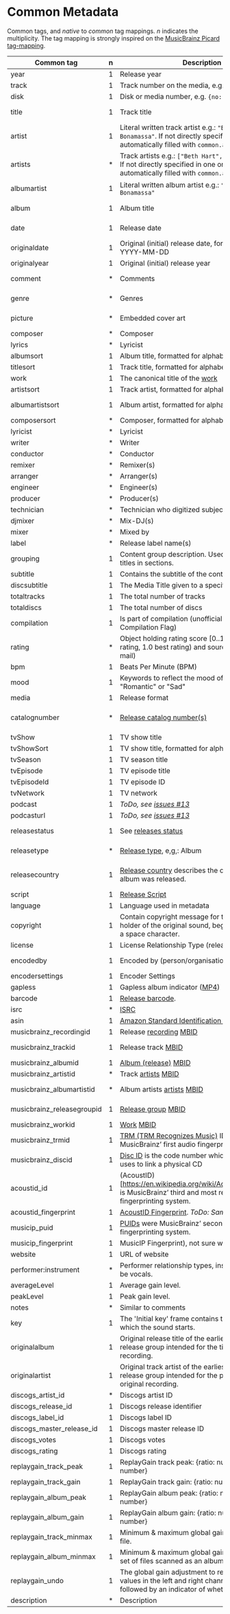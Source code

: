 # Common Metadata

Common tags, and _native_ to _common_ tag mappings. _n_ indicates the multiplicity.
The tag mapping is strongly inspired on the [MusicBrainz Picard tag-mapping](https://picard.musicbrainz.org/docs/mappings/).

| Common tag                 | n | Description                                                                                                                                               | ID3v1   | ID3v2.2      | ID3v2.3                                                                           | ID3v2.4                                                                           | iTunes                                                  | vorbis                                        | APEv2                               | asf                               | exif       | matroska                   |
|----------------------------|---|-----------------------------------------------------------------------------------------------------------------------------------------------------------|---------|--------------|-----------------------------------------------------------------------------------|-----------------------------------------------------------------------------------|---------------------------------------------------------|-----------------------------------------------|-------------------------------------|-----------------------------------|------------|----------------------------|
| year                       | 1 | Release year                                                                                                                                              | year    | TYE          | TYER                                                                              | TYER                                                                              |                                                         |                                               |                                     |                                   | YEAR       |                            |
| track                      | 1 | Track number on the media, e.g. `{no: 1, of: 2}`                                                                                                          | track   | TRK          | TRCK                                                                              | TRCK                                                                              | trkn                                                    | TRACKNUMBER                                   | TRACK                               | WM/TrackNumber                    | ITRK       | TRACK:PART_NUMBER          |
| disk                       | 1 | Disk or media number, e.g. `{no: 1, of: 2}`                                                                                                               |         | TPA          | TPOS                                                                              | TPOS                                                                              | disk                                                    | DISCNUMBER                                    | DISC, DISCNUMBER                    | WM/PartOfSet                      |            |                            |
| title                      | 1 | Track title                                                                                                                                               | title   | TT2          | TIT2                                                                              | TIT2                                                                              | ©nam                                                    | TITLE                                         | TITLE                               | Title                             | INAM, TITL | SEGMENT:TITLE, TRACK:TITLE |
| artist                     | 1 | Literal written track artist e.g.: `"Beth Hart & Joe Bonamassa"`. If not directly specified in a tag, this is automatically filled with `common.artists`. | artist  | TP1          | TPE1                                                                              | TPE1                                                                              | ©ART                                                    | ARTIST                                        | ARTIST                              | Author                            | IART       | TRACK:ARTIST               |
| artists                    | * | Track artists e.g.: `["Beth Hart", "Joe Bonamassa"]`. If not directly specified in one or more tag, this is automatically filled with `common.artist`     |         |              | TXXX:ARTISTS, TXXX:DISCOGS_ARTISTS, TXXX:DISCOGS_ARTIST_NAME                      | TXXX:ARTISTS, TXXX:DISCOGS_ARTISTS, TXXX:DISCOGS_ARTIST_NAME                      | ----:com.apple.iTunes:ARTISTS                           | ARTISTS, DISCOGS_ARTISTS, DISCOGS_ARTIST_NAME | ARTISTS                             | WM/ARTISTS                        |            |                            |
| albumartist                | 1 | Literal written album artist e.g.: `"Beth Hart & Joe Bonamassa"`                                                                                          |         | TP2          | TPE2, TXXX:DISCOGS_ALBUM_ARTISTS                                                  | TPE2, TXXX:DISCOGS_ALBUM_ARTISTS                                                  | aART, ----:com.apple.iTunes:Band                        | ALBUMARTIST, DISCOGS_ALBUM_ARTISTS            | ALBUM ARTIST                        | WM/AlbumArtist                    |            | ALBUM:ARITST               |
| album                      | 1 | Album title                                                                                                                                               | album   | TAL          | TALB                                                                              | TALB                                                                              | ©alb                                                    | ALBUM                                         | ALBUM                               | WM/AlbumTitle                     | IPRD, IRPD | ALBUM:TITLE                |
| date                       | 1 | Release date                                                                                                                                              |         |              | TDRV, TDRC, TXXX:DISCOGS_RELEASED                                                 | TDRV, TDRC, TXXX:DISCOGS_RELEASED                                                 | ©day                                                    | DATE, DISCOGS_RELEASED                        | YEAR                                | WM/Year                           | ICRD       |                            |
| originaldate               | 1 | Original (initial) release date, formatted like: YYYY-MM-DD                                                                                               |         | TOR          | TDOR, TXXX:DISCOGS_DATE                                                           | TDOR, TXXX:DISCOGS_DATE                                                           | ----:com.apple.iTunes:ORIGINALDATE                      | ORIGINALDATE, DISCOGS_DATE                    | ORIGINALDATE                        | WM/OriginalReleaseTime            |            | ALBUM:DATE_RECORDED        |
| originalyear               | 1 | Original (initial) release year                                                                                                                           |         |              | TORY, TXXX:ORIGINALYEAR                                                           | TORY, TXXX:ORIGINALYEAR                                                           | ----:com.apple.iTunes:ORIGINALYEAR                      | ORIGINALYEAR                                  | ORIGINALYEAR                        | WM/OriginalReleaseYear            |            |                            |
| comment                    | * | Comments                                                                                                                                                  | comment | COM          | COMM                                                                              | COMM                                                                              | ©cmt, ----:com.apple.iTunes:NOTES                       | COMMENT                                       | COMMENT                             | Description                       | COMM, ICMT |                            |
| genre                      | * | Genres                                                                                                                                                    | genre   | TCO          | TCON, TXXX:STYLE                                                                  | TCON, TXXX:STYLE                                                                  | ©gen, gnre                                              | GENRE, STYLE                                  | GENRE                               | WM/Genre                          | GNRE, IGNR |                            |
| picture                    | * | Embedded cover art                                                                                                                                        |         | PIC          | APIC                                                                              | APIC                                                                              | covr                                                    | METADATA_BLOCK_PICTURE                        | COVER ART (FRONT), COVER ART (BACK) | WM/Picture                        |            | PICTURE                    |
| composer                   | * | Composer                                                                                                                                                  |         | TCM          | TCOM                                                                              | TCOM                                                                              | ©wrt                                                    | COMPOSER                                      | COMPOSER                            | WM/Composer                       |            |                            |
| lyrics                     | * | Lyricist                                                                                                                                                  |         |              | USLT:DESCRIPTION, SYLT                                                            | USLT:DESCRIPTION, SYLT                                                            | ©lyr                                                    | LYRICS                                        | LYRICS                              | WM/Lyrics                         |            |                            |
| albumsort                  | 1 | Album title, formatted for alphabetic ordering                                                                                                            |         |              | TSOA                                                                              | TSOA                                                                              | soal                                                    | ALBUMSORT                                     | ALBUMSORT                           | WM/AlbumSortOrder                 |            |                            |
| titlesort                  | 1 | Track title, formatted for alphabetic ordering                                                                                                            |         |              | TSOT                                                                              | TSOT                                                                              | sonm                                                    | TITLESORT                                     | TITLESORT                           | WM/TitleSortOrder                 |            |                            |
| work                       | 1 | The canonical title of the [work](https://musicbrainz.org/doc/Work)                                                                                       |         | TOT          |                                                                                   |                                                                                   |                                                         | WORK                                          | WORK                                | WM/Work                           |            |                            |
| artistsort                 | 1 | Track artist, formatted for alphabetic ordering                                                                                                           |         |              | TSOP                                                                              | TSOP                                                                              | soar                                                    | ARTISTSORT                                    | ARTISTSORT                          | WM/ArtistSortOrder                |            | TRACK:ARTISTSORT           |
| albumartistsort            | 1 | Album artist, formatted for alphabetic ordering                                                                                                           |         |              | TSO2                                                                              | TSO2                                                                              | soaa, ----:com.apple.iTunes:ALBUMARTISTSORT             | ALBUMARTISTSORT                               | ALBUMARTISTSORT                     | WM/AlbumArtistSortOrder           |            | ALBUM:ARITSTSORT           |
| composersort               | * | Composer, formatted for alphabetic ordering                                                                                                               |         |              | TSOC                                                                              | TSOC                                                                              | soco                                                    | COMPOSERSORT                                  | COMPOSERSORT                        | WM/ComposerSortOrder              |            |                            |
| lyricist                   | * | Lyricist                                                                                                                                                  |         | TXT          | TEXT                                                                              | TEXT                                                                              | ----:com.apple.iTunes:LYRICIST                          | LYRICIST                                      | LYRICIST                            | WM/Writer                         |            |                            |
| writer                     | * | Writer                                                                                                                                                    |         |              | TXXX:WRITER                                                                       | TXXX:WRITER                                                                       |                                                         | WRITER                                        | WRITER                              |                                   | IWRI       |                            |
| conductor                  | * | Conductor                                                                                                                                                 |         | TP3          | TPE3                                                                              | TPE3                                                                              | ----:com.apple.iTunes:CONDUCTOR                         | CONDUCTOR                                     | CONDUCTOR                           | WM/Conductor                      |            |                            |
| remixer                    | * | Remixer(s)                                                                                                                                                |         |              | TPE4                                                                              | TPE4                                                                              | ----:com.apple.iTunes:REMIXER                           | REMIXER                                       | MIXARTIST                           | WM/ModifiedBy                     |            |                            |
| arranger                   | * | Arranger(s)                                                                                                                                               |         |              | IPLS:ARRANGER, TIPL:ARRANGER                                                      | IPLS:ARRANGER, TIPL:ARRANGER                                                      |                                                         | ARRANGER                                      | ARRANGER                            |                                   |            |                            |
| engineer                   | * | Engineer(s)                                                                                                                                               |         |              | IPLS:ENGINEER, TIPL:ENGINEER                                                      | IPLS:ENGINEER, TIPL:ENGINEER                                                      | ----:com.apple.iTunes:ENGINEER                          | ENGINEER                                      | ENGINEER                            | WM/Engineer                       | IENG       |                            |
| producer                   | * | Producer(s)                                                                                                                                               |         |              | IPLS:PRODUCER, TIPL:PRODUCER                                                      | IPLS:PRODUCER, TIPL:PRODUCER                                                      | ----:com.apple.iTunes:PRODUCER                          | PRODUCER                                      | PRODUCER                            | WM/Producer                       |            |                            |
| technician                 | * | Technician who digitized subject                                                                                                                          |         |              |                                                                                   |                                                                                   |                                                         |                                               |                                     |                                   | ITCH       |                            |
| djmixer                    | * | Mix-DJ(s)                                                                                                                                                 |         |              | IPLS:DJ-MIX, TIPL:DJ-MIX                                                          | IPLS:DJ-MIX, TIPL:DJ-MIX                                                          | ----:com.apple.iTunes:DJMIXER                           | DJMIXER                                       | DJMIXER                             | WM/DJMixer                        |            |                            |
| mixer                      | * | Mixed by                                                                                                                                                  |         |              | IPLS:MIX, TIPL:MIX                                                                | IPLS:MIX, TIPL:MIX                                                                | ----:com.apple.iTunes:MIXER                             | MIXER                                         | MIXER                               | WM/Mixer                          |            |                            |
| label                      | * | Release label name(s)                                                                                                                                     |         | TPB          | TPUB, TXXX:DISCOGS_LABEL                                                          | TPUB, TXXX:DISCOGS_LABEL                                                          | ----:com.apple.iTunes:LABEL                             | LABEL, DISCOGS_LABEL                          | LABEL                               | WM/Publisher                      |            | TRACK:PUBLISHER            |
| grouping                   | 1 | Content group description. Used to group track titles in sections.                                                                                        |         | TT1          | TIT1                                                                              | TIT1                                                                              | ©grp                                                    | GROUPING                                      | GROUPING                            | WM/ContentGroupDescription        |            |                            |
| subtitle                   | 1 | Contains the subtitle of the content                                                                                                                      |         | TT3          | TIT3                                                                              | TIT3                                                                              | ----:com.apple.iTunes:SUBTITLE                          | SUBTITLE                                      | SUBTITLE                            | WM/SubTitle                       |            |                            |
| discsubtitle               | 1 | The Media Title given to a specific disc                                                                                                                  |         |              | TSST                                                                              | TSST                                                                              | ----:com.apple.iTunes:DISCSUBTITLE                      | DISCSUBTITLE                                  | DISCSUBTITLE                        | WM/SetSubTitle                    |            |                            |
| totaltracks                | 1 | The total number of tracks                                                                                                                                |         |              |                                                                                   |                                                                                   |                                                         | TRACKTOTAL, TOTALTRACKS                       |                                     |                                   |            |                            |
| totaldiscs                 | 1 | The total number of discs                                                                                                                                 |         |              |                                                                                   |                                                                                   |                                                         | DISCTOTAL, TOTALDISCS                         |                                     |                                   |            |                            |
| compilation                | 1 | Is part of compilation (unofficial iTunes Compilation Flag)                                                                                               |         |              | TCMP                                                                              | TCMP                                                                              | cpil                                                    | COMPILATION                                   | COMPILATION                         | WM/IsCompilation                  |            |                            |
| rating                     | * | Object holding rating score [0..1] (0.0 worst rating, 1.0 best rating) and source (e.g. user e-mail)                                                      |         |              | POPM                                                                              | POPM                                                                              |                                                         | RATING                                        |                                     | WM/SharedUserRating               | RATE       |                            |
| bpm                        | 1 | Beats Per Minute (BPM)                                                                                                                                    |         |              | TBPM                                                                              | TBPM                                                                              | tmpo                                                    | BPM                                           | BPM                                 | WM/BeatsPerMinute                 |            |                            |
| mood                       | 1 | Keywords to reflect the mood of the audio, e.g. "Romantic" or "Sad"                                                                                       |         |              | TMOO                                                                              | TMOO                                                                              | ----:com.apple.iTunes:MOOD                              | MOOD                                          | MOOD                                | WM/Mood                           |            |                            |
| media                      | 1 | Release format                                                                                                                                            |         |              | TMED                                                                              | TMED                                                                              | ----:com.apple.iTunes:MEDIA                             | MEDIA                                         | MEDIA                               | WM/Media                          | IMED       |                            |
| catalognumber              | * | [Release catalog number(s)](https://musicbrainz.org/doc/Release/Catalog_Number)                                                                           |         |              | TXXX:CATALOGNUMBER, TXXX:DISCOGS_CATALOG, TXXX:CATALOGID                          | TXXX:CATALOGNUMBER, TXXX:DISCOGS_CATALOG, TXXX:CATALOGID                          | ----:com.apple.iTunes:CATALOGNUMBER                     | CATALOGNUMBER, DISCOGS_CATALOG, CATALOGID     | CATALOGNUMBER                       | WM/CatalogNo                      |            |                            |
| tvShow                     | 1 | TV show title                                                                                                                                             |         |              |                                                                                   |                                                                                   | tvsh                                                    |                                               |                                     |                                   |            |                            |
| tvShowSort                 | 1 | TV show title, formatted for alphabetic ordering                                                                                                          |         |              |                                                                                   |                                                                                   | sosn                                                    |                                               |                                     |                                   |            |                            |
| tvSeason                   | 1 | TV season title                                                                                                                                           |         |              |                                                                                   |                                                                                   | tvsn                                                    |                                               |                                     |                                   |            |                            |
| tvEpisode                  | 1 | TV episode title                                                                                                                                          |         |              |                                                                                   |                                                                                   | tves                                                    |                                               |                                     |                                   |            |                            |
| tvEpisodeId                | 1 | TV episode ID                                                                                                                                             |         |              |                                                                                   |                                                                                   | tven                                                    |                                               |                                     |                                   |            |                            |
| tvNetwork                  | 1 | TV network                                                                                                                                                |         |              |                                                                                   |                                                                                   | tvnn                                                    |                                               |                                     |                                   |            |                            |
| podcast                    | 1 | _ToDo, see [issues #13](https://github.com/Borewit/music-metadata/issues/13)_                                                                             |         |              |                                                                                   |                                                                                   | pcst                                                    |                                               |                                     |                                   |            |                            |
| podcasturl                 | 1 | _ToDo, see [issues #13](https://github.com/Borewit/music-metadata/issues/13)_                                                                             |         |              |                                                                                   |                                                                                   | purl                                                    |                                               |                                     |                                   |            |                            |
| releasestatus              | 1 | See [releases status](https://wiki.musicbrainz.org/History:Release_Status)                                                                                |         |              | TXXX:MUSICBRAINZ ALBUM STATUS                                                     | TXXX:MUSICBRAINZ ALBUM STATUS                                                     | ----:com.apple.iTunes:MusicBrainz Album Status          | RELEASESTATUS                                 | MUSICBRAINZ_ALBUMSTATUS             | MusicBrainz/Album Status          |            |                            |
| releasetype                | * | [Release type](https://musicbrainz.org/doc/Release_Group/Type), e,g,: Album                                                                               |         |              | TXXX:MUSICBRAINZ ALBUM TYPE                                                       | TXXX:MUSICBRAINZ ALBUM TYPE                                                       | ----:com.apple.iTunes:MusicBrainz Album Type            | RELEASETYPE                                   | MUSICBRAINZ_ALBUMTYPE               | MusicBrainz/Album Type            |            |                            |
| releasecountry             | 1 | [Release country](https://wiki.musicbrainz.org/Release_Country) describes the country in which an album was released.                                     |         |              | TXXX:MUSICBRAINZ ALBUM RELEASE COUNTRY, TXXX:RELEASECOUNTRY, TXXX:DISCOGS_COUNTRY | TXXX:MUSICBRAINZ ALBUM RELEASE COUNTRY, TXXX:RELEASECOUNTRY, TXXX:DISCOGS_COUNTRY | ----:com.apple.iTunes:MusicBrainz Album Release Country | RELEASECOUNTRY, DISCOGS_COUNTRY               | RELEASECOUNTRY                      | MusicBrainz/Album Release Country | ICNT       |                            |
| script                     | 1 | [Release Script](https://picard.musicbrainz.org/docs/tags/)                                                                                               |         |              | TXXX:SCRIPT                                                                       | TXXX:SCRIPT                                                                       | ----:com.apple.iTunes:SCRIPT                            | SCRIPT                                        | SCRIPT                              | WM/Script                         |            |                            |
| language                   | 1 | Language used in metadata                                                                                                                                 |         | TLA          | TLAN                                                                              | TLAN                                                                              | ----:com.apple.iTunes:LANGUAGE                          | LANGUAGE                                      | LANGUAGE                            | WM/Language                       |            |                            |
| copyright                  | 1 | Contain copyright message for the copyright holder of the original sound, begin with a year and a space character.                                        |         | TCR          | TCOP                                                                              | TCOP                                                                              | cprt                                                    | COPYRIGHT                                     | COPYRIGHT                           | Copyright                         |            |                            |
| license                    | 1 | License Relationship Type (releases, recordings)                                                                                                          |         | WCP          | WCOP                                                                              | WCOP                                                                              | ----:com.apple.iTunes:LICENSE                           | LICENSE                                       | LICENSE                             | LICENSE                           |            |                            |
| encodedby                  | 1 | Encoded by (person/organisation)                                                                                                                          |         | TEN          | TENC                                                                              | TENC                                                                              | ©too                                                    | ENCODEDBY                                     | ENCODEDBY                           | WM/EncodedBy                      | ISFT, CODE |                            |
| encodersettings            | 1 | Encoder Settings                                                                                                                                          |         | TSS          | TSSE                                                                              | TSSE                                                                              |                                                         | ENCODERSETTINGS                               | ENCODERSETTINGS                     | WM/EncodingSettings               |            |                            |
| gapless                    | 1 | Gapless album indicator ([MP4](http://help.mp3tag.de/main_tags.html))                                                                                     |         | COM:iTunPGAP |                                                                                   |                                                                                   | pgap                                                    |                                               |                                     |                                   |            |                            |
| barcode                    | 1 | [Release barcode](https://musicbrainz.org/doc/Barcode).                                                                                                   |         |              | TXXX:BARCODE                                                                      | TXXX:BARCODE                                                                      | ----:com.apple.iTunes:BARCODE                           | BARCODE                                       | BARCODE                             | WM/Barcode                        |            |                            |
| isrc                       | * | [ISRC](https://musicbrainz.org/doc/ISRC)                                                                                                                  |         |              | TSRC                                                                              | TSRC                                                                              | ----:com.apple.iTunes:ISRC                              | ISRC                                          | ISRC                                | WM/ISRC                           |            |                            |
| asin                       | 1 | [Amazon Standard Identification Number (ASIN)](https://musicbrainz.org/doc/ASIN)                                                                          |         |              | TXXX:ASIN                                                                         | TXXX:ASIN                                                                         | ----:com.apple.iTunes:ASIN                              | ASIN                                          | ASIN                                | ASIN                              |            |                            |
| musicbrainz_recordingid    | 1 | Release [recording](https://musicbrainz.org/doc/Recording) [MBID](https://musicbrainz.org/doc/MusicBrainz_Identifier)                                     |         |              | UFID:HTTP://MUSICBRAINZ.ORG                                                       | UFID:HTTP://MUSICBRAINZ.ORG                                                       | ----:com.apple.iTunes:MusicBrainz Track Id              | MUSICBRAINZ_TRACKID                           | MUSICBRAINZ_TRACKID                 | MusicBrainz/Track Id              |            | TRACK:MUSICBRAINZ_TRACKID  |
| musicbrainz_trackid        | 1 | Release track [MBID](https://musicbrainz.org/doc/MusicBrainz_Identifier)                                                                                  |         |              | TXXX:MUSICBRAINZ RELEASE TRACK ID                                                 | TXXX:MUSICBRAINZ RELEASE TRACK ID                                                 | ----:com.apple.iTunes:MusicBrainz Release Track Id      | MUSICBRAINZ_RELEASETRACKID                    | MUSICBRAINZ_RELEASETRACKID          | MusicBrainz/Release Track Id      |            |                            |
| musicbrainz_albumid        | 1 | [Album (release)](https://musicbrainz.org/doc/Release) [MBID](https://musicbrainz.org/doc/MusicBrainz_Identifier)                                         |         |              | TXXX:MUSICBRAINZ ALBUM ID                                                         | TXXX:MUSICBRAINZ ALBUM ID                                                         | ----:com.apple.iTunes:MusicBrainz Album Id              | MUSICBRAINZ_ALBUMID                           | MUSICBRAINZ_ALBUMID                 | MusicBrainz/Album Id              |            | TRACK:MUSICBRAINZ_ALBUMID  |
| musicbrainz_artistid       | * | Track [artists](https://musicbrainz.org/doc/Artist) [MBID](https://musicbrainz.org/doc/MusicBrainz_Identifier)                                            |         |              | TXXX:MUSICBRAINZ ARTIST ID                                                        | TXXX:MUSICBRAINZ ARTIST ID                                                        | ----:com.apple.iTunes:MusicBrainz Artist Id             | MUSICBRAINZ_ARTISTID                          | MUSICBRAINZ_ARTISTID                | MusicBrainz/Artist Id             |            | TRACK:MUSICBRAINZ_ARTISTID |
| musicbrainz_albumartistid  | * | Album artists [artists](https://musicbrainz.org/doc/Artist) [MBID](https://musicbrainz.org/doc/MusicBrainz_Identifier)                                    |         |              | TXXX:MUSICBRAINZ ALBUM ARTIST ID                                                  | TXXX:MUSICBRAINZ ALBUM ARTIST ID                                                  | ----:com.apple.iTunes:MusicBrainz Album Artist Id       | MUSICBRAINZ_ALBUMARTISTID                     | MUSICBRAINZ_ALBUMARTISTID           | MusicBrainz/Album Artist Id       |            |                            |
| musicbrainz_releasegroupid | 1 | [Release group](https://musicbrainz.org/doc/Release_Group) [MBID](https://musicbrainz.org/doc/MusicBrainz_Identifier)                                     |         |              | TXXX:MUSICBRAINZ RELEASE GROUP ID                                                 | TXXX:MUSICBRAINZ RELEASE GROUP ID                                                 | ----:com.apple.iTunes:MusicBrainz Release Group Id      | MUSICBRAINZ_RELEASEGROUPID                    | MUSICBRAINZ_RELEASEGROUPID          | MusicBrainz/Release Group Id      |            |                            |
| musicbrainz_workid         | 1 | [Work](https://musicbrainz.org/doc/Work) [MBID](https://musicbrainz.org/doc/MusicBrainz_Identifier)                                                       |         |              | TXXX:MUSICBRAINZ WORK ID                                                          | TXXX:MUSICBRAINZ WORK ID                                                          | ----:com.apple.iTunes:MusicBrainz Work Id               | MUSICBRAINZ_WORKID                            | MUSICBRAINZ_WORKID                  | MusicBrainz/Work Id               |            |                            |
| musicbrainz_trmid          | 1 | [TRM (TRM Recognizes Music)]((https://musicbrainz.org/doc/Fingerprinting#TRM)) IDs were MusicBrainz’ first audio fingerprinting system.                   |         |              | TXXX:MUSICBRAINZ TRM ID                                                           | TXXX:MUSICBRAINZ TRM ID                                                           | ----:com.apple.iTunes:MusicBrainz TRM Id                | MUSICBRAINZ_TRMID                             | MUSICBRAINZ_TRMID                   | MusicBrainz/TRM Id                |            |                            |
| musicbrainz_discid         | 1 | [Disc ID](https://musicbrainz.org/doc/Disc_ID) is the code number which MusicBrainz uses to link a physical CD                                            |         |              | TXXX:MUSICBRAINZ DISC ID                                                          | TXXX:MUSICBRAINZ DISC ID                                                          | ----:com.apple.iTunes:MusicBrainz Disc Id               | MUSICBRAINZ_DISCID                            | MUSICBRAINZ_DISCID                  | MusicBrainz/Disc Id               |            |                            |
| acoustid_id                | 1 | (AcoustID)[https://en.wikipedia.org/wiki/Acoustic_fingerprint] is MusicBrainz’ third and most recent audio fingerprinting system.                         |         |              | TXXX:ACOUSTID_ID, TXXX:ACOUSTID ID                                                | TXXX:ACOUSTID_ID, TXXX:ACOUSTID ID                                                | ----:com.apple.iTunes:Acoustid Id                       | ACOUSTID_ID                                   | ACOUSTID_ID                         | Acoustid/Id                       |            |                            |
| acoustid_fingerprint       | 1 | [AcoustID Fingerprint](https://picard.musicbrainz.org/docs/mappings/). _ToDo: Same as acoustid_id._                                                       |         |              | TXXX:ACOUSTID FINGERPRINT                                                         | TXXX:ACOUSTID FINGERPRINT                                                         | ----:com.apple.iTunes:Acoustid Fingerprint              | ACOUSTID_ID_FINGERPRINT                       | ACOUSTID_FINGERPRINT                | Acoustid/Fingerprint              |            |                            |
| musicip_puid               | 1 | [PUIDs](https://musicbrainz.org/doc/Fingerprinting#PUID) were MusicBrainz’ second audio fingerprinting system.                                            |         |              | TXXX:MUSICIP PUID                                                                 | TXXX:MUSICIP PUID                                                                 | ----:com.apple.iTunes:MusicIP PUID                      | MUSICIP_PUID                                  | MUSICIP_PUID                        | MusicIP/PUID                      |            |                            |
| musicip_fingerprint        | 1 | MusicIP Fingerprint), not sure which algorithm.                                                                                                           |         |              | TXXX:MUSICMAGIC FINGERPRINT                                                       | TXXX:MUSICMAGIC FINGERPRINT                                                       | ----:com.apple.iTunes:fingerprint                       |                                               |                                     |                                   |            |                            |
| website                    | 1 | URL of website                                                                                                                                            |         | WAR          | WOAR                                                                              | WOAR                                                                              |                                                         | WEBSITE                                       | WEBLINK                             | WM/AuthorURL                      | TURL       |                            |
| performer:instrument       | * | Performer relationship types, instrument can also be vocals.                                                                                              |         |              |                                                                                   |                                                                                   |                                                         |                                               |                                     |                                   |            |                            |
| averageLevel               | 1 | Average gain level.                                                                                                                                       |         |              | PRIV:AVERAGELEVEL                                                                 | PRIV:AVERAGELEVEL                                                                 |                                                         |                                               |                                     |                                   |            |                            |
| peakLevel                  | 1 | Peak gain level.                                                                                                                                          |         |              | PRIV:PEAKLEVEL                                                                    | PRIV:PEAKLEVEL                                                                    |                                                         |                                               |                                     |                                   |            |                            |
| notes                      | * | Similar to comments                                                                                                                                       |         |              |                                                                                   |                                                                                   |                                                         | NOTES                                         |                                     |                                   |            |                            |
| key                        | 1 | The 'Initial key' frame contains the musical key in which the sound starts.                                                                               |         |              | TKEY                                                                              | TKEY                                                                              |                                                         |                                               |                                     | WM/InitialKey                     |            |                            |
| originalalbum              | 1 | Original release title of the earliest release in the release group intended for the title of the original recording.                                     |         |              | TOAL                                                                              | TOAL                                                                              |                                                         |                                               |                                     |                                   |            |                            |
| originalartist             | 1 | Original track artist of the earliest release in the release group intended for the performer(s) of the original recording.                               |         |              | TOPE                                                                              | TOPE                                                                              |                                                         |                                               |                                     |                                   |            |                            |
| discogs_artist_id          | * | Discogs artist ID                                                                                                                                         |         |              | TXXX:DISCOGS_ARTIST_ID                                                            | TXXX:DISCOGS_ARTIST_ID                                                            |                                                         | DISCOGS_ARTIST_ID                             |                                     |                                   |            |                            |
| discogs_release_id         | 1 | Discogs release identifier                                                                                                                                |         |              | TXXX:DISCOGS_RELEASE_ID                                                           | TXXX:DISCOGS_RELEASE_ID                                                           |                                                         | DISCOGS_RELEASE_ID                            |                                     |                                   |            |                            |
| discogs_label_id           | 1 | Discogs label ID                                                                                                                                          |         |              | TXXX:DISCOGS_LABEL_ID                                                             | TXXX:DISCOGS_LABEL_ID                                                             |                                                         | DISCOGS_LABEL_ID                              |                                     |                                   |            |                            |
| discogs_master_release_id  | 1 | Discogs master release ID                                                                                                                                 |         |              | TXXX:DISCOGS_MASTER_RELEASE_ID                                                    | TXXX:DISCOGS_MASTER_RELEASE_ID                                                    |                                                         | DISCOGS_MASTER_RELEASE_ID                     |                                     |                                   |            |                            |
| discogs_votes              | 1 | Discogs votes                                                                                                                                             |         |              | TXXX:DISCOGS_VOTES                                                                | TXXX:DISCOGS_VOTES                                                                |                                                         | DISCOGS_VOTES                                 |                                     |                                   |            |                            |
| discogs_rating             | 1 | Discogs rating                                                                                                                                            |         |              | TXXX:DISCOGS_RATING                                                               | TXXX:DISCOGS_RATING                                                               |                                                         | DISCOGS_RATING                                |                                     |                                   |            |                            |
| replaygain_track_peak      | 1 | ReplayGain track peak: {ratio: number, dB: number}                                                                                                        |         |              | TXXX:REPLAYGAIN_TRACK_PEAK                                                        | TXXX:REPLAYGAIN_TRACK_PEAK                                                        | ----:com.apple.iTunes:replaygain_track_peak             | REPLAYGAIN_TRACK_PEAK                         | REPLAYGAIN_TRACK_PEAK               |                                   |            |                            |
| replaygain_track_gain      | 1 | ReplayGain track gain: {ratio: number, dB: number}                                                                                                        |         |              | TXXX:REPLAYGAIN_TRACK_GAIN                                                        | TXXX:REPLAYGAIN_TRACK_GAIN                                                        | ----:com.apple.iTunes:replaygain_track_gain             | REPLAYGAIN_TRACK_GAIN                         | REPLAYGAIN_TRACK_GAIN               |                                   |            |                            |
| replaygain_album_peak      | 1 | ReplayGain album peak: {ratio: number, dB: number}                                                                                                        |         |              | TXXX:REPLAYGAIN_ALBUM_PEAK                                                        | TXXX:REPLAYGAIN_ALBUM_PEAK                                                        | ----:com.apple.iTunes:replaygain_album_peak             | REPLAYGAIN_ALBUM_PEAK                         |                                     |                                   |            |                            |
| replaygain_album_gain      | 1 | ReplayGain album gain: {ratio: number, dB: number}                                                                                                        |         |              | TXXX:REPLAYGAIN_ALBUM_GAIN                                                        | TXXX:REPLAYGAIN_ALBUM_GAIN                                                        | ----:com.apple.iTunes:replaygain_album_gain             | REPLAYGAIN_ALBUM_GAIN                         |                                     |                                   |            |                            |
| replaygain_track_minmax    | 1 | Minimum & maximum global gain values for this file.                                                                                                       |         |              | TXXX:MP3GAIN_MINMAX                                                               | TXXX:MP3GAIN_MINMAX                                                               | ----:com.apple.iTunes:replaygain_track_minmax           | REPLAYGAIN_MINMAX                             | MP3GAIN_MINMAX                      |                                   |            |                            |
| replaygain_album_minmax    | 1 | Minimum & maximum global gain values across a set of files scanned as an album.                                                                           |         |              | TXXX:MP3GAIN_ALBUM_MINMAX                                                         | TXXX:MP3GAIN_ALBUM_MINMAX                                                         | ----:com.apple.iTunes:replaygain_album_minmax           | REPLAYGAIN_ALBUM_MINMAX                       |                                     |                                   |            |                            |
| replaygain_undo            | 1 | The global gain adjustment to restore the original values in the left and right channels, respectively, followed by an indicator of whether to wrap       |         |              | TXXX:MP3GAIN_UNDO                                                                 | TXXX:MP3GAIN_UNDO                                                                 | ----:com.apple.iTunes:replaygain_undo                   | REPLAYGAIN_UNDO                               | MP3GAIN_UNDO                        |                                   |            |                            |
| description                | * | Description                                                                                                                                               |         |              |                                                                                   |                                                                                   | desc, ldes                                              |                                               |                                     |                                   |            |                            |
